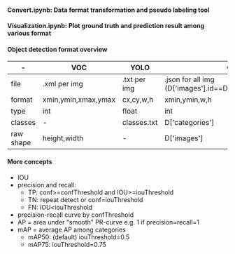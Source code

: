 #### Convert.ipynb: Data format transformation and pseudo labeling tool

#### Visualization.ipynb: Plot ground truth and prediction result among various format

#### Object detection format overview 

| - | VOC | YOLO | COCO |
| - | - | - | - |
| file | .xml per img | .txt per img | .json for all img (D['images'].id==D['annotations'].image_id) |
| format | xmin,ymin,xmax,ymax | cx,cy,w,h | xmin,ymin,w,h |
| type | int | float | int |
| classes | - | classes.txt | D['categories'] |
| raw shape | height,width | - | D['images'] |

#### More concepts
+ IOU
+ precision and recall:
  + TP: conf>=confThreshold and IOU>=iouThreshold
  + TN: repeat detect or conf<confThreshold and IOU>=iouThreshold
  + FN: IOU<iouThreshold
+ precision-recall curve by confThreshold
+ AP = area under "smooth" PR-curve e.g. 1 if precision=recall=1
+ mAP = average AP among categories
  + mAP50: (default) iouThreshold=0.5
  + mAP75: iouThreshold=0.75
